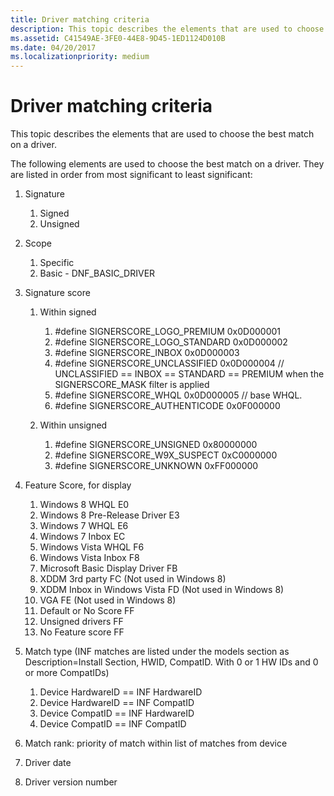 ```yaml
---
title: Driver matching criteria
description: This topic describes the elements that are used to choose the best match on a driver.
ms.assetid: C41549AE-3FE0-44E8-9D45-1ED1124D010B
ms.date: 04/20/2017
ms.localizationpriority: medium
---
```


# Driver matching criteria


This topic describes the elements that are used to choose the best match on a driver.

The following elements are used to choose the best match on a driver. They are listed in order from most significant to least significant:

1.  Signature
    1.  Signed
    2.  Unsigned

2.  Scope
    1.  Specific
    2.  Basic - DNF\_BASIC\_DRIVER

3.  Signature score
    1.  Within signed
        1.  \#define SIGNERSCORE\_LOGO\_PREMIUM 0x0D000001
        2.  \#define SIGNERSCORE\_LOGO\_STANDARD 0x0D000002
        3.  \#define SIGNERSCORE\_INBOX 0x0D000003
        4.  \#define SIGNERSCORE\_UNCLASSIFIED 0x0D000004 // UNCLASSIFIED == INBOX == STANDARD == PREMIUM when the SIGNERSCORE\_MASK filter is applied
        5.  \#define SIGNERSCORE\_WHQL 0x0D000005 // base WHQL.
        6.  \#define SIGNERSCORE\_AUTHENTICODE 0x0F000000

    2.  Within unsigned
        1.  \#define SIGNERSCORE\_UNSIGNED 0x80000000
        2.  \#define SIGNERSCORE\_W9X\_SUSPECT 0xC0000000
        3.  \#define SIGNERSCORE\_UNKNOWN 0xFF000000

4.  Feature Score, for display
    1.  Windows 8 WHQL E0
    2.  Windows 8 Pre-Release Driver E3
    3.  Windows 7 WHQL E6
    4.  Windows 7 Inbox EC
    5.  Windows Vista WHQL F6
    6.  Windows Vista Inbox F8
    7.  Microsoft Basic Display Driver FB
    8.  XDDM 3rd party FC (Not used in Windows 8)
    9.  XDDM Inbox in Windows Vista FD (Not used in Windows 8)
    10. VGA FE (Not used in Windows 8)
    11. Default or No Score FF
    12. Unsigned drivers FF
    13. No Feature score FF

5.  Match type (INF matches are listed under the models section as Description=Install Section, HWID, CompatID. With 0 or 1 HW IDs and 0 or more CompatIDs)
    1.  Device HardwareID == INF HardwareID
    2.  Device HardwareID == INF CompatID
    3.  Device CompatID == INF HardwareID
    4.  Device CompatID == INF CompatID

6.  Match rank: priority of match within list of matches from device
7.  Driver date
8.  Driver version number

 

 






